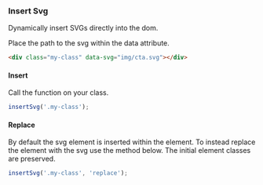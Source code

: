### Insert Svg

Dynamically insert SVGs directly into the dom.

Place the path to the svg within the data attribute.

```html
<div class="my-class" data-svg="img/cta.svg"></div>
```

#### Insert

Call the function on your class.

```js
insertSvg('.my-class');
```

#### Replace

By default the svg element is inserted within the element. To instead replace the element with the svg use the method below. The initial element classes are preserved.

```js
insertSvg('.my-class', 'replace');
```
